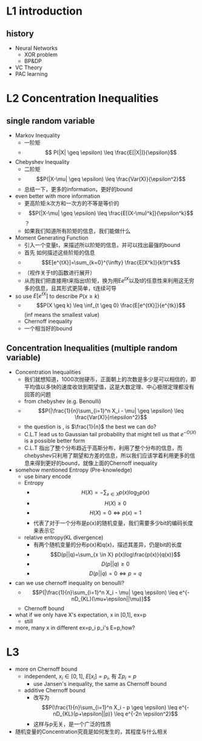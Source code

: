 # L1 introduction
## history
- Neural Networks
  - XOR problem
  - BP&DP
- VC Theory
- PAC learning

# L2 Concentration Inequalities
## single random variable
- Markov Inequality
  - 一阶矩
  - $$ P(|X| \geq \epsilon) \leq \frac{E[|X|]}{\epsilon}$$
- Chebyshev Inequality
  - 二阶矩  
  - $$P(|X-\mu| \geq \epsilon) \leq \frac{Var(X)}{\epsilon^2}$$
  - 总结一下，更多的information，更好的bound
- even better with more information
  - 更高阶矩:k次方和一次方的不等是等价的
  - $$P(|X-\mu| \geq \epsilon) \leq \frac{E[(X-\mu)^k]}{\epsilon^k}$$？
  - 如果我们知道所有阶矩的信息，我们能做什么
- Moment Generating Function
  - 引入一个变量t，来描述所以阶矩的信息，并可以找出最强的bound
  - 首先 如何描述这些阶矩的信息
  - $$E[e^{tX}]=\sum_{k=0}^{\infty} \frac{E[X^k]}{k!}t^k$$
  - （视作关于t的函数进行展开）
  - 从而我们把直接用t来指出t阶矩，换为用E$e^{tX}$以及t的任意性来利用这无穷多的信息，且其形式更简单，t连续可导
- so use $E[e^{tX}]$ to describe $P(x \geq k )$
  - $$P(X \geq k) \leq \inf_{t \geq 0} \frac{E[e^{tX}]}{e^{tk}}$$ (inf means the smallest value)
  - Chernoff inequality
  - 一个相当好的bound
## Concentration Inequalities (multiple random variable)
- Concentration Inequalities
  - 我们就想知道，1000次抛硬币，正面朝上的次数是多少是可以相信的，即平均值以多快的速度收敛到期望值，这是大数定理、中心极限定理都没有回答的问题
  - from chebyshev (e.g. Benoulli)
  - $$P(|\frac{1}{n}\sum_{i=1}^n X_i - \mu| \geq \epsilon) \leq \frac{Var(X)}{n\epsilon^2}$$
  - the question is , is $\frac{1}{n}$ the best we can do?
  - C.L.T lead us to Gaussian tail probability that might tell us that $e^{-O(X)}$ is a possible better form
  - C.L.T 指出了整个分布趋近于高斯分布，利用了整个分布的信息，而chebyshev只利用了期望和方差的信息，所以我们应该学着利用更多的信息来得到更好的bound，就像上面的Chernoff inequality
- somehow mentioned Entropy (Pre-knowledge)
  - use binary encode
  - Entropy
    - $$H(X)=-\sum_{x \in X} p(x) \log_{2}{p(x)}$$
    - $$H(X) \geq 0$$
    - $$H(X)=0 \iff p(x)=1$$
    - 代表了对于一个分布是p(x)的随机变量，我们需要多少bit的编码长度来表示它
  - relative entropy(KL divergence)
    - 有两个随机变量的分布p(x)和q(x)，描述其差异，仍是bit的长度
    - $$D(p||q)=\sum_{x \in X} p(x)log\frac{p(x)}{q(x)}$$
    - $$D(p||q) \geq 0$$
    - $$D(p||q)=0 \iff p=q$$
- can we use chernoff inequality on benoulli?
  - $$P(|\frac{1}{n}\sum_{i=1}^n X_i - \mu| \geq \epsilon) \leq e^{-nD_{KL}(\mu+\epsilon||\mu)}$$
  - Chernoff bound
- what if we only have X's expectation, x in [0,1], ex=p
  - still
- more, many x in different ex=p_i p_i's E=p,how?

# L3
- more on Chernoff bound
  - independent, $x_i \in [0,1]$, $E[x_i]=p_i$, 有 $\Sigma p_i=p$
    - use Jansen's inequality, the same as Chernoff bound
  - additive Chernoff bound
    - 改写为 $$P(\frac{1}{n}\sum_{i=1}^n X_i - p \geq \epsilon) \leq e^{-nD_{KL}(p+\epsilon||p)} \leq e^{-2n \epsilon^2}$$
    - 这样与p无关，是一个广泛的性质
- 随机变量的Concentration究竟是如何发生的，其程度与什么相关